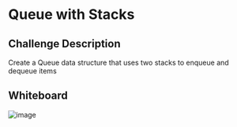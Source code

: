 # Queue with Stacks


## Challenge Description
Create a Queue data structure that uses two stacks to enqueue and dequeue items


## Whiteboard

![image](https://user-images.githubusercontent.com/33704616/117023556-d3ac9a00-acbe-11eb-8da9-9324fbd86250.png)
